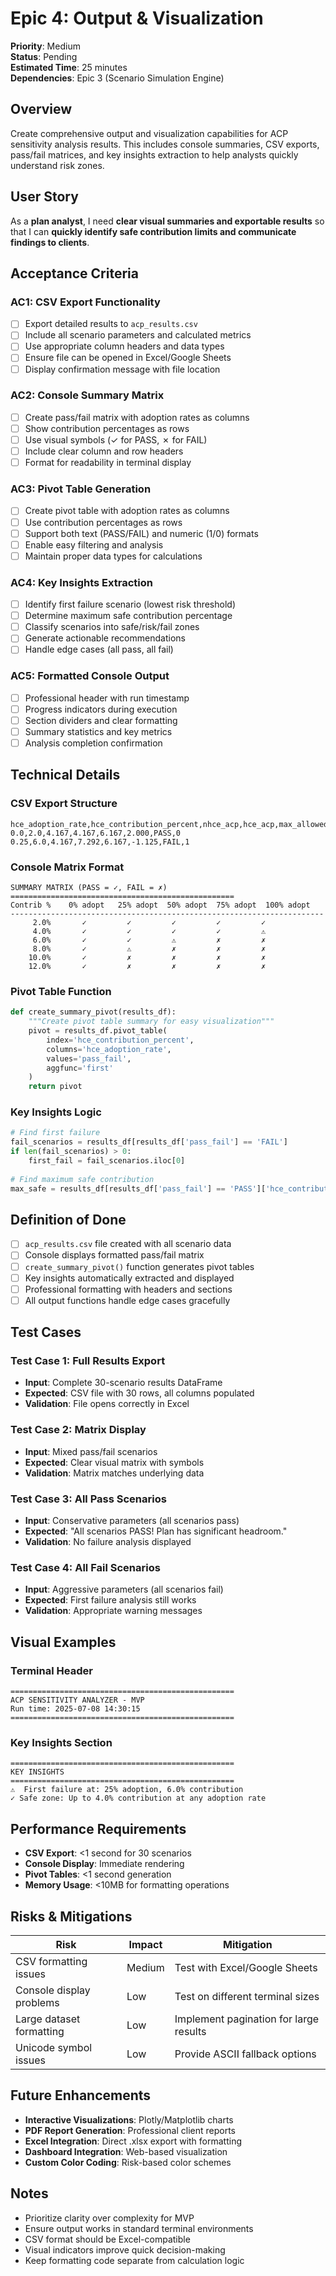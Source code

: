 # Epic 4: Output & Visualization

**Priority**: Medium  
**Status**: Pending  
**Estimated Time**: 25 minutes  
**Dependencies**: Epic 3 (Scenario Simulation Engine)

## Overview

Create comprehensive output and visualization capabilities for ACP sensitivity analysis results. This includes console summaries, CSV exports, pass/fail matrices, and key insights extraction to help analysts quickly understand risk zones.

## User Story

As a **plan analyst**, I need **clear visual summaries and exportable results** so that I can **quickly identify safe contribution limits and communicate findings to clients**.

## Acceptance Criteria

### AC1: CSV Export Functionality
- [ ] Export detailed results to `acp_results.csv`
- [ ] Include all scenario parameters and calculated metrics
- [ ] Use appropriate column headers and data types
- [ ] Ensure file can be opened in Excel/Google Sheets
- [ ] Display confirmation message with file location

### AC2: Console Summary Matrix
- [ ] Create pass/fail matrix with adoption rates as columns
- [ ] Show contribution percentages as rows
- [ ] Use visual symbols (✓ for PASS, ✗ for FAIL)
- [ ] Include clear column and row headers
- [ ] Format for readability in terminal display

### AC3: Pivot Table Generation
- [ ] Create pivot table with adoption rates as columns
- [ ] Use contribution percentages as rows
- [ ] Support both text (PASS/FAIL) and numeric (1/0) formats
- [ ] Enable easy filtering and analysis
- [ ] Maintain proper data types for calculations

### AC4: Key Insights Extraction
- [ ] Identify first failure scenario (lowest risk threshold)
- [ ] Determine maximum safe contribution percentage
- [ ] Classify scenarios into safe/risk/fail zones
- [ ] Generate actionable recommendations
- [ ] Handle edge cases (all pass, all fail)

### AC5: Formatted Console Output
- [ ] Professional header with run timestamp
- [ ] Progress indicators during execution
- [ ] Section dividers and clear formatting
- [ ] Summary statistics and key metrics
- [ ] Analysis completion confirmation

## Technical Details

### CSV Export Structure
```csv
hce_adoption_rate,hce_contribution_percent,nhce_acp,hce_acp,max_allowed_hce_acp,margin,pass_fail,n_hce_contributors
0.0,2.0,4.167,4.167,6.167,2.000,PASS,0
0.25,6.0,4.167,7.292,6.167,-1.125,FAIL,1
```

### Console Matrix Format
```
SUMMARY MATRIX (PASS = ✓, FAIL = ✗)
==================================================
Contrib %    0% adopt   25% adopt  50% adopt  75% adopt  100% adopt
----------------------------------------------------------------------
     2.0%       ✓         ✓         ✓         ✓         ✓
     4.0%       ✓         ✓         ✓         ✓         ⚠
     6.0%       ✓         ✓         ⚠         ✗         ✗
     8.0%       ✓         ⚠         ✗         ✗         ✗
    10.0%       ✓         ✗         ✗         ✗         ✗
    12.0%       ✓         ✗         ✗         ✗         ✗
```

### Pivot Table Function
```python
def create_summary_pivot(results_df):
    """Create pivot table summary for easy visualization"""
    pivot = results_df.pivot_table(
        index='hce_contribution_percent',
        columns='hce_adoption_rate',
        values='pass_fail',
        aggfunc='first'
    )
    return pivot
```

### Key Insights Logic
```python
# Find first failure
fail_scenarios = results_df[results_df['pass_fail'] == 'FAIL']
if len(fail_scenarios) > 0:
    first_fail = fail_scenarios.iloc[0]
    
# Find maximum safe contribution
max_safe = results_df[results_df['pass_fail'] == 'PASS']['hce_contribution_percent'].max()
```

## Definition of Done

- [ ] `acp_results.csv` file created with all scenario data
- [ ] Console displays formatted pass/fail matrix
- [ ] `create_summary_pivot()` function generates pivot tables
- [ ] Key insights automatically extracted and displayed
- [ ] Professional formatting with headers and sections
- [ ] All output functions handle edge cases gracefully

## Test Cases

### Test Case 1: Full Results Export
- **Input**: Complete 30-scenario results DataFrame
- **Expected**: CSV file with 30 rows, all columns populated
- **Validation**: File opens correctly in Excel

### Test Case 2: Matrix Display
- **Input**: Mixed pass/fail scenarios
- **Expected**: Clear visual matrix with symbols
- **Validation**: Matrix matches underlying data

### Test Case 3: All Pass Scenarios
- **Input**: Conservative parameters (all scenarios pass)
- **Expected**: "All scenarios PASS! Plan has significant headroom."
- **Validation**: No failure analysis displayed

### Test Case 4: All Fail Scenarios
- **Input**: Aggressive parameters (all scenarios fail)
- **Expected**: First failure analysis still works
- **Validation**: Appropriate warning messages

## Visual Examples

### Terminal Header
```
==================================================
ACP SENSITIVITY ANALYZER - MVP
Run time: 2025-07-08 14:30:15
==================================================
```

### Key Insights Section
```
==================================================
KEY INSIGHTS
==================================================
⚠️  First failure at: 25% adoption, 6.0% contribution
✓ Safe zone: Up to 4.0% contribution at any adoption rate
```

## Performance Requirements

- **CSV Export**: <1 second for 30 scenarios
- **Console Display**: Immediate rendering
- **Pivot Tables**: <1 second generation
- **Memory Usage**: <10MB for formatting operations

## Risks & Mitigations

| Risk | Impact | Mitigation |
|------|--------|------------|
| CSV formatting issues | Medium | Test with Excel/Google Sheets |
| Console display problems | Low | Test on different terminal sizes |
| Large dataset formatting | Low | Implement pagination for large results |
| Unicode symbol issues | Low | Provide ASCII fallback options |

## Future Enhancements

- **Interactive Visualizations**: Plotly/Matplotlib charts
- **PDF Report Generation**: Professional client reports
- **Excel Integration**: Direct .xlsx export with formatting
- **Dashboard Integration**: Web-based visualization
- **Custom Color Coding**: Risk-based color schemes

## Notes

- Prioritize clarity over complexity for MVP
- Ensure output works in standard terminal environments
- CSV format should be Excel-compatible
- Visual indicators improve quick decision-making
- Keep formatting code separate from calculation logic